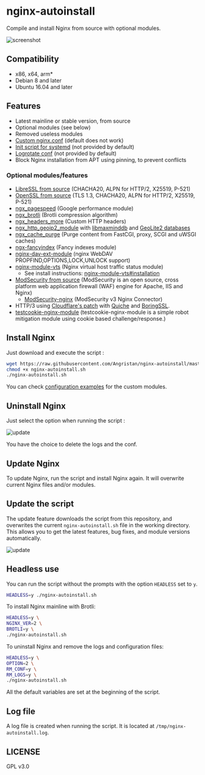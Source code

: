 # nginx-autoinstall

Compile and install Nginx from source with optional modules.

![screenshot](https://user-images.githubusercontent.com/11699655/33800227-29565ef6-dd3c-11e7-9967-7232ecd36ee4.png)

## Compatibility

* x86, x64, arm*
* Debian 8 and later
* Ubuntu 16.04 and later

## Features

* Latest mainline or stable version, from source
* Optional modules (see below)
* Removed useless modules
* [Custom nginx.conf](https://github.com/Angristan/nginx-autoinstall/blob/master/conf/nginx.conf) (default does not work)
* [Init script for systemd](https://github.com/Angristan/nginx-autoinstall/blob/master/conf/nginx.service) (not provided by default)
* [Logrotate conf](https://github.com/Angristan/nginx-autoinstall/blob/master/conf/nginx-logrotate) (not provided by default)
* Block Nginx installation from APT using pinning, to prevent conflicts

### Optional modules/features

* [LibreSSL from source](http://www.libressl.org/) (CHACHA20, ALPN for HTTP/2, X25519, P-521)
* [OpenSSL from source](https://www.openssl.org/) (TLS 1.3, CHACHA20, ALPN for HTTP/2, X25519, P-521)
* [ngx_pagespeed](https://github.com/pagespeed/ngx_pagespeed) (Google performance module)
* [ngx_brotli](https://github.com/eustas/ngx_brotli) (Brotli compression algorithm)
* [ngx_headers_more](https://github.com/openresty/headers-more-nginx-module) (Custom HTTP headers)
* [ngx_http_geoip2_module](https://github.com/leev/ngx_http_geoip2_module) with [libmaxminddb](https://github.com/maxmind/libmaxminddb) and [GeoLite2 databases](https://dev.maxmind.com/geoip/geoip2/geolite2/)
* [ngx_cache_purge](https://github.com/FRiCKLE/ngx_cache_purge) (Purge content from FastCGI, proxy, SCGI and uWSGI caches)
* [ngx-fancyindex](https://github.com/aperezdc/ngx-fancyindex) (Fancy indexes module)
* [nginx-dav-ext-module](https://github.com/arut/nginx-dav-ext-module) (nginx WebDAV PROPFIND,OPTIONS,LOCK,UNLOCK support)
* [nginx-module-vts](https://github.com/vozlt/nginx-module-vts) (Nginx virtual host traffic status module)
  * See install instructions: [nginx-module-vts#installation](https://github.com/vozlt/nginx-module-vts#installation)
* [ModSecurity from source](https://github.com/SpiderLabs/ModSecurity) (ModSecurity is an open source, cross platform web application firewall (WAF) engine for Apache, IIS and Nginx)
  * [ModSecurity-nginx](https://github.com/SpiderLabs/ModSecurity-nginx) (ModSecurity v3 Nginx Connector)
* HTTP/3 using [Cloudflare's patch](https://blog.cloudflare.com/experiment-with-http-3-using-nginx-and-quiche/) with [Quiche](https://github.com/cloudflare/quiche) and [BoringSSL](https://github.com/google/boringssl).
* [testcookie-nginx-module](https://github.com/kyprizel/testcookie-nginx-module) (testcookie-nginx-module is a simple robot mitigation module using cookie based challenge/response.)

## Install Nginx

Just download and execute the script :

```sh
wget https://raw.githubusercontent.com/Angristan/nginx-autoinstall/master/nginx-autoinstall.sh
chmod +x nginx-autoinstall.sh
./nginx-autoinstall.sh
```

You can check [configuration examples](https://github.com/Angristan/nginx-autoinstall/tree/master/conf) for the custom modules.

## Uninstall Nginx

Just select the option when running the script :

![update](https://lut.im/Hj7wJKWwke/WZqeHT1QwwGfKXFf.png)

You have the choice to delete the logs and the conf.

## Update Nginx

To update Nginx, run the script and install Nginx again. It will overwrite current Nginx files and/or modules.

## Update the script

The update feature downloads the script from this repository, and overwrites the current `nginx-autoinstall.sh` file in the working directory. This allows you to get the latest features, bug fixes, and module versions automatically.

![update](https://lut.im/uQSSVxAz09/zhZRuvJjZp2paLHm.png)

## Headless use

You can run the script without the prompts with the option `HEADLESS` set to `y`.

```sh
HEADLESS=y ./nginx-autoinstall.sh
```

To install Nginx mainline with Brotli:

```sh
HEADLESS=y \
NGINX_VER=2 \
BROTLI=y \
./nginx-autoinstall.sh
```

To uninstall Nginx and remove the logs and configuration files:

```sh
HEADLESS=y \
OPTION=2 \
RM_CONF=y \
RM_LOGS=y \
./nginx-autoinstall.sh
```

All the default variables are set at the beginning of the script.

## Log file

A log file is created when running the script. It is located at `/tmp/nginx-autoinstall.log`.

## LICENSE

GPL v3.0
